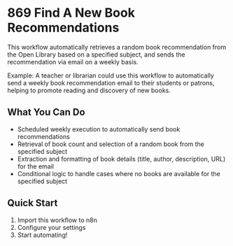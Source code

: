 # 869 Find A New Book Recommendations

This workflow automatically retrieves a random book recommendation from the Open Library based on a specified subject, and sends the recommendation via email on a weekly basis.

Example: A teacher or librarian could use this workflow to automatically send a weekly book recommendation email to their students or patrons, helping to promote reading and discovery of new books.

## What You Can Do
- Scheduled weekly execution to automatically send book recommendations
- Retrieval of book count and selection of a random book from the specified subject
- Extraction and formatting of book details (title, author, description, URL) for the email
- Conditional logic to handle cases where no books are available for the specified subject

## Quick Start
1. Import this workflow to n8n
2. Configure your settings
3. Start automating!

